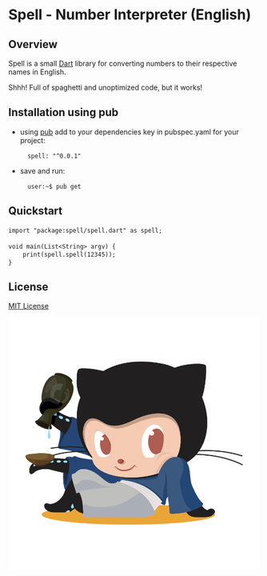
# Spell - Number Interpreter (English) 


## Overview

Spell is a small [Dart](https://dartlang.org) library for converting numbers to their respective names in English.

Shhh! Full of spaghetti and unoptimized code, but it works!



## Installation using pub

- using [pub](https://pub.dartlang.org) add to your dependencies key in pubspec.yaml for your project:

		spell: "^0.0.1"


- save and run:

 		user:~$ pub get

## Quickstart

	import "package:spell/spell.dart" as spell;
	
	void main(List<String> argv) {
		print(spell.spell(12345));
	}
	
## License
[MIT License](./LICENSE)



[![Saketocat](md/assets/saketocat.png)](https://github.com/lamarrr) 


